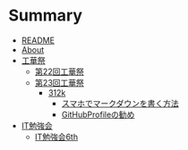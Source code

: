 # Summary

* [README](../README.md)
* [About](./contents/about.md)
* [工華祭]()
	* [第22回工華祭](./contents/kokasai/22th/link.md)
	* [第23回工華祭](./contents/kokasai/23rd/frontpage.md)
		* [312k]()
			* [スマホでマークダウンを書く方法](./contents/kokasai/23rd/312k/how_to_wirte_markdown_on_ios.md)
			* [GitHubProfileの勧め](./contents/kokasai/23rd/namacha/GitHubProfile.md)
* [IT勉強会]()
	* [IT勉強会6th](./contents/session/6th/link.md)
